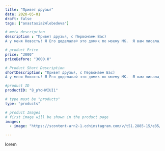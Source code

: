 ```yaml
---
title: "Привет друзья"
date: 2020-05-01
draft: false
tags: ["anastasia24lebedeva"]

# meta description
description : "Привет друзья, с Первомаем Вас)
А у меня Новость! Я Его доделала☺️ это домик по моему МК.  Я вам писала, что для кукольного театра хочу ещё сделать теремок. Вот"

# product Price
price: "3000"
priceBefore: "3600.0"

# Product Short Description
shortDescription: "Привет друзья, с Первомаем Вас)
А у меня Новость! Я Его доделала☺️ это домик по моему МК.  Я вам писала, что для кукольного театра хочу ещё сделать теремок. Вот и Он👉 во всей красе покажу его чуть позже, тк сейчас доделываю к нему жителей. Да//-да, этот малыш уже забронирован и скоро к нему присоединятся жители) все, побежала доделывать. Очень уже хочется посмотреть на готовую работу🤗"

#product ID
productID: "B_pYoHVIUI1"

# type must be "products"
type: "products"

# product Images
# first image will be shown in the product page
images:
  - image: "https://scontent-arn2-1.cdninstagram.com/v/t51.2885-15/e35/95217206_248340586544719_4654968316378496826_n.jpg?se=7&tp=1&_nc_ht=scontent-arn2-1.cdninstagram.com&_nc_cat=107&_nc_ohc=lnt5orXM4vwAX8vKz74&ccb=7-4&oh=0e429919fa0c2c9de158b5112289e6cb&oe=6083064D&ig_cache_key=MjI5OTQ3NzM5NDUxNTM3ODc0MQ%3D%3D.2-ccb7-4"

---
```

lorem

